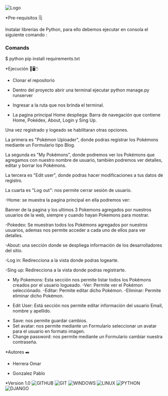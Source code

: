 ![Logo](https://repository-images.githubusercontent.com/253698085/cce90300-78c3-11ea-8b94-604fad2c516d)



*Pre-requisitos 🗒️


Instalar librerías de Python, para ello debemos ejecutar en consola el siguiente comando :
### Comands
$  python pip install requirements.txt




*Ejecución 💾🖥️🖱️


- Clonar el repositorio 
- Dentro del proyecto abrir una terminal ejecutar python manage.py runserver
- Ingresar a la ruta que nos brinda el terminal.


- La pagina principal Home despliega:
Barra de navegación  que contiene Home, Pokédex, About, Login y Sing Up.


Una vez registrado y logeado se habilitaran otras opciones.


La primera es "Pokémon Uploader", donde podras registrar los Pokémons mediante un Formulario tipo Blog.


La segunda es "My Pokémons", donde podremos ver los Pokémons que agregamos con nuestro nombre de usuario, también podremos ver detalles, editar y borrar los Pokémons.


La tercera  es "Edit user", donde podras hacer modificaciones a tus datos de registro.


La cuarta es "Log out": nos permite cerrar sesión de usuario.




-Home: se muestra la pagina principal en ella podremos ver:


Banner de la pagina y los ultimos 3 Pokemons agregados por nuestros usuarios de la web, siempre y cuando hayan Pokemons para mostrar. 


-Pokedex: Se muestran todos los Pokémons agregados por nuestros usuarios, ademas nos permite acceder a cada uno de ellos para ver detalles.


-About: una sección donde se despliega información de los desarrolladores del sitio.
            
-Log in: Redirecciona a la vista donde podras logearte.


-Sing up: Redirecciona a la vista donde podras registrarte.


 - My Pokemons: Esta sección nos permite listar todos los Pokémons creados por el usuario logueado.
        -Ver: Permite ver el Pokémon selecciónado.
        -Editar: Permite editar dicho Pokémon.
        -Eliminar: Permite eliminar dicho Pokémon.


- Edit User: Está sección nos permite editar información del usuario Email, nombre y apellido.


* Save: nos permite guardar cambios.
* Set avatar: nos permite mediante un Formulario seleccionar un avatar para el usuario en formato imagen.
* Change password: nos permite mediante un Formulario cambiar nuestra contraseña.




*Autores ✒️


* Herrera Omar


* Gonzalez Pablo




*Version 1.0
![GITHUB](https://img.shields.io/badge/GitHub-100000?style=for-the-badge&logo=github&logoColor=white)
![GIT](	https://img.shields.io/badge/Git-F05032?style=for-the-badge&logo=git&logoColor=white)
![WINDOWS](https://img.shields.io/badge/Windows-0078D6?style=for-the-badge&logo=windows&logoColor=white)
![LINUX](https://img.shields.io/badge/Linux-FCC624?style=for-the-badge&logo=linux&logoColor=black)
![PYTHON](https://img.shields.io/badge/Python-0078D4?style=for-the-badge&logo=Python&logoColor=yellow)
![DJANGO](https://img.shields.io/badge/Django-100000?style=for-the-badge&logo=Django&logoColor=success)
